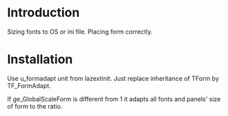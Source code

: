 # Introduction #

Sizing fonts to OS or ini file. Placing form correctly.


# Installation #

Use u\_formadapt unit from lazextinit.
Just replace inheritance of TForm by TF\_FormAdapt.

If ge\_GlobalScaleForm is different from 1 it adapts all fonts and panels' size of form to the ratio.